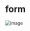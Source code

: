 # form
![image](https://user-images.githubusercontent.com/63644018/189984549-9cf4317b-19d1-4c9e-8db5-9db84b07cd7b.png)
